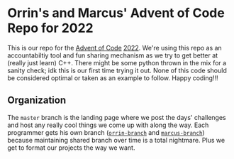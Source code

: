# Orrin's and Marcus' Advent of Code Repo for 2022
This is our repo for the [Advent of Code](https://adventofcode.com/) [2022](https://adventofcode.com/2022).
We're using this repo as an accountabiltiy tool and fun sharing mechanism as we try to get better at (really just learn) C++.
There might be some python thrown in the mix for a sanity check; idk this is our first time trying it out.
None of this code should be considered optimal or taken as an example to follow.
Happy coding!!!
## Organization
The `master` branch is the landing page where we post the days' challenges and host any really
cool things we come up with along the way.
Each programmer gets his own branch ([`orrin-branch`](https://github.com/mharbol/O-and-M-A-o-C-2022/tree/orrin-branch) and
[`marcus-branch`](https://github.com/mharbol/O-and-M-A-o-C-2022/tree/marcus-branch)) because maintaining shared branch over
time is a total nightmare.
Plus we get to format our projects the way we want.

